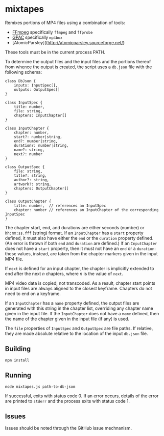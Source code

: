 # mixtapes

Remixes portions of MP4 files using a combination of tools:

*	[FFmpeg](http://www.ffmpeg.org/) specifically `ffmpeg` and `ffprobe`
*	[GPAC](https://gpac.wp.mines-telecom.fr/mp4box/) specifically `mp4box`
*	[AtomicParsley]((http://atomicparsley.sourceforge.net/)

These tools must be in the current process PATH.

To determine the output files and the input files and the portions thereof from whence the output
is created, the script uses a `db.json` file with the following schema:

```
class DbJson {
	inputs: InputSpec[],
	outputs: OutputSpec[]
}

class InputSpec {
	title: number,
	file: string,
	chapters: InputChapter[]
}

class InputChapter {
	chapter: number,
	start?: number|string,
	end?: number|string,
	duration?: number|string,
	name?: string,
	next?: number
}

class OutputSpec {
	file: string,
	title?: string,
	author?: string,
	artwork?: string,
	chapters: OutputChapter[]
}

class OutputChapter {
	title: number,	// references an InputSpec
	chapter: number	// references an InputChapter of the corresponding InputSpec
}
```

The chapter start, end, and durations are either seconds (number) or `hh:mm:ss.fff` (string) format.
If an `InputChapter` has a `start` property defined, it must also have either the `end` or the
`duration` property defined. (An error is thrown if both `end` and `duration` are defined.)
If an `InputChapter` does not have a `start` property, then it must not have an `end` or a
`duration`: these values, instead, are taken from the chapter markers given in the input MP4 file.

If `next` is defined for an input chapter, the chapter is implicitly extended to end after the
next _n_ chapters, where _n_ is the value of `next`.

MP4 video data is copied, not transcoded. As a result, chapter start points in input files are
always aligned to the closest keyframe. Chapters do not need to end on a keyframe.

If an `InputChapter` has a `name` property defined, the output files are generated with this
string in the chapter list, overriding any chapter name given in the input file. If the
`InputChapter` does not have a `name` defined, then the name of the chapter given in the
input file (if any) is used.

The `file` properties of `InputSpec` and `OutputSpec` are file paths. If relative, they are made
absolute relative to the location of the input `db.json` file.


## Building

`npm install`


## Running

`node mixtapes.js path-to-db-json`

If successful, exits with status code 0. If an error occurs, details of the error are printed to
`stderr` and the process exits with status code 1.


## Issues

Issues should be noted through the GitHub issue mechnanism.
